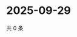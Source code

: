 # 2025-09-29

共 0 条

<!-- BEGIN ZHIHUQUESTIONS -->
<!-- 最后更新时间 Mon Sep 29 2025 02:13:25 GMT+0800 (China Standard Time) -->

<!-- END ZHIHUQUESTIONS -->
